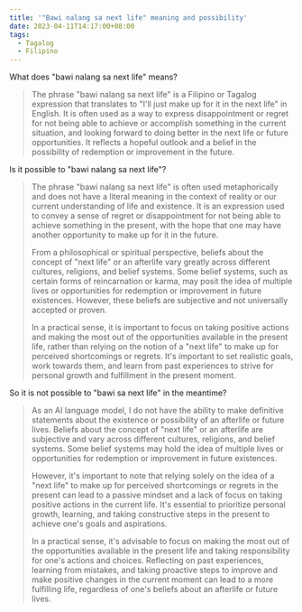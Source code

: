 ```yaml
---
title: '"Bawi nalang sa next life" meaning and possibility'
date: 2023-04-11T14:17:00+08:00
tags:
  - Tagalog
  - Filipino
---
```

What does "bawi nalang sa next life" means?

> The phrase "bawi nalang sa next life" is a Filipino or Tagalog expression that translates to "I'll just make up for it in the next life" in English. It is often used as a way to express disappointment or regret for not being able to achieve or accomplish something in the current situation, and looking forward to doing better in the next life or future opportunities. It reflects a hopeful outlook and a belief in the possibility of redemption or improvement in the future.

Is it possible to "bawi nalang sa next life"?

> The phrase "bawi nalang sa next life" is often used metaphorically and does not have a literal meaning in the context of reality or our current understanding of life and existence. It is an expression used to convey a sense of regret or disappointment for not being able to achieve something in the present, with the hope that one may have another opportunity to make up for it in the future.
> 
> From a philosophical or spiritual perspective, beliefs about the concept of "next life" or an afterlife vary greatly across different cultures, religions, and belief systems. Some belief systems, such as certain forms of reincarnation or karma, may posit the idea of multiple lives or opportunities for redemption or improvement in future existences. However, these beliefs are subjective and not universally accepted or proven.
> 
> In a practical sense, it is important to focus on taking positive actions and making the most out of the opportunities available in the present life, rather than relying on the notion of a "next life" to make up for perceived shortcomings or regrets. It's important to set realistic goals, work towards them, and learn from past experiences to strive for personal growth and fulfillment in the present moment.

So it is not possible to "bawi sa next life" in the meantime?

> As an AI language model, I do not have the ability to make definitive statements about the existence or possibility of an afterlife or future lives. Beliefs about the concept of "next life" or an afterlife are subjective and vary across different cultures, religions, and belief systems. Some belief systems may hold the idea of multiple lives or opportunities for redemption or improvement in future existences.
> 
> However, it's important to note that relying solely on the idea of a "next life" to make up for perceived shortcomings or regrets in the present can lead to a passive mindset and a lack of focus on taking positive actions in the current life. It's essential to prioritize personal growth, learning, and taking constructive steps in the present to achieve one's goals and aspirations.
> 
> In a practical sense, it's advisable to focus on making the most out of the opportunities available in the present life and taking responsibility for one's actions and choices. Reflecting on past experiences, learning from mistakes, and taking proactive steps to improve and make positive changes in the current moment can lead to a more fulfilling life, regardless of one's beliefs about an afterlife or future lives.